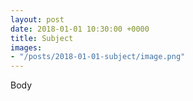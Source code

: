 ```yaml
---
layout: post
date: 2018-01-01 10:30:00 +0000
title: Subject
images:
- "/posts/2018-01-01-subject/image.png"
---
```

Body
